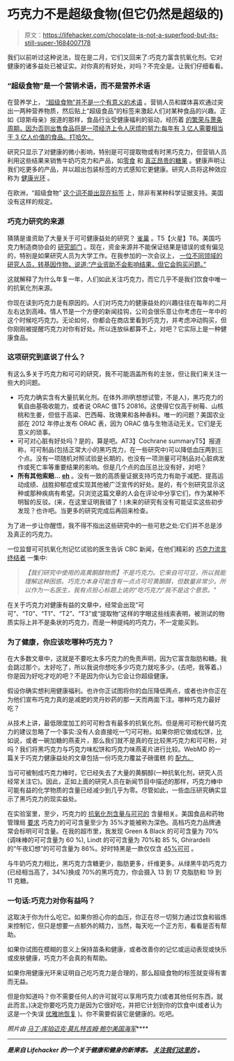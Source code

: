 # 巧克力不是超级食物(但它仍然是超级的)

> 原文：<https://lifehacker.com/chocolate-is-not-a-superfood-but-its-still-super-1684007178>

我们以前听过这种说法，现在是二月，它们又回来了:巧克力富含抗氧化剂。它对健康的诸多益处已被证实。对你真的有好处，对吗？不完全是。让我们仔细看看。



### “超级食物”是一个营销术语，而不是营养术语

在营养学上， [“超级食物”并不是一个有意义的术语](http://www.telegraph.co.uk/foodanddrink/healthyeating/11158676/The-myth-of-the-superfood.html) 。营销人员和媒体喜欢通过突出一两种营养物质，然后贴上“超级食品”的标签来激起人们对某种食品的兴趣。正如《琼斯母亲》报道的那样，食品行业受健康福利的驱动，经历着 [的繁荣与萧条周期，因为否则出售食品将是一项经济上令人厌烦的努力:每年有 3 亿人需要相当于 3 亿人价值的食品。打哈欠。](http://www.motherjones.com/environment/2013/05/are-superfoods-quinoa-chia-goji-good-for-you)

研究只显示了对健康的微小影响，特别是可可提取物或有时黑巧克力，但营销人员利用这些结果来销售牛奶巧克力和产品，如[零食](http://medicinal-foods.com/shop/superfood-chocolate-macadamia-nuts-8oz-bag/) 和 [真正昂贵的糖果](https://aloha.com/shop/superfood-chocolate) 。健康声明让我们吃更多的产品，并以超出包装标签的方式感知它更健康。研究人员将这种效应称为 [健康光环](http://foodpsychology.cornell.edu/outreach/organic.html) 。

在欧洲，“超级食物” [这个词不能出现在标签](http://news.bbc.co.uk/2/hi/health/6252390.stm) 上，除非有某种科学证据支持。美国没有这样的规定。

### 巧克力研究的来源

猜猜是谁资助了大量关于可可健康益处的研究？ [雀巢](http://www.research.nestle.com/) 。T5【火星】T6。美国巧克力制造商协会的 [研究部门](http://www.nca-cma.org/american-cocoa-research-institute-acri/) 。现在，资金来源并不能保证结果是错误的或有偏见的，特别是如果研究人员为大学工作。在我参加的一次会议上， [一位不同领域的研究人员，转基因作物，说道:“产业资助不会影响结果，但它会购买问题。”](https://twitter.com/BethSkw/status/523866316583620608)

这就解释了为什么年复一年，人们如此关注巧克力，而它几乎不是我们饮食中唯一的抗氧化剂来源。

你现在读到巧克力是有原因的。人们对巧克力的健康益处的兴趣往往在每年的二月 左右达到高峰。情人节是一个方便的新闻挂钩，公司会很乐意让你考虑在一年中的这个时候吃巧克力。无论如何，你都会在商店里看到巧克力，并考虑冲动购买，但你刚刚被提醒巧克力对你有好处。所以连放纵都算不上，对吧？它实际上是一种健康食品。

### 这项研究到底说了什么？

有这么多关于巧克力和可可的研究，我不可能涵盖所有的主张，但让我们来关注一些大的问题。

*   巧克力确实含有大量抗氧化剂。在体外*测得*(想想试管，不是人)，黑巧克力的氧自由基吸收能力，或者说 ORAC 值T5 20816。这使得它仅高于树莓、山核桃和生姜，但低于高粱、巴西莓、玫瑰果和各种香料。唯一的问题？美国农业部在 2012 年停止发布 ORAC 表，因为 ORAC 值与生物活动无关。它们是无意义的琐事。
*   可可对心脏有好处吗？是的，算是吧。AT3】Cochrane summaryT5】报道称，可可制品(包括正常大小的黑巧克力，在一些研究中)可以降低血压两到三个点。没有一项随机对照试验是长期的，也没有一项测量可可制品对心脏病发作或死亡率等重要结果的影响。但是几个点的血压总比没有好，对吧？
*   **所有其他索赔...** [**eh**](http://examine.com/supplements/Cocoa+Extract/) 。没有一致的高质量证据支持巧克力有助于减肥、提高运动成绩、战胜抑郁症或实现其他被广泛宣传的好处。是的，有个别研究显示这种或那种疾病有希望。只浏览这篇文章的人会在评论中分享它们，作为某种不明智的反驳。(来，在这里证明我错了！)未来的研究有没有可能证实这些初步发现？也许吧。当更多的研究完成后再回来检查。

为了进一步让你醒悟，我不得不指出这些研究中的一些可悲之处:它们并不总是涉及真正的巧克力。

一位监督可可抗氧化剂记忆试验的医生告诉 CBC 新闻，在他们精彩的 [巧克力流言终结者](http://www.cbc.ca/news/health/chocolate-health-myth-dissolves-1.2879898) 一集中:

> *【我们研究中使用的高黄酮醇物质】不是巧克力。它来自可可豆，所以我能理解这种困惑。巧克力本身可能含有一点点可可黄酮醇，但数量非常少。所以作为一名医生，我有点担心标题上说的“吃巧克力”我不是这个意思。"*

在关于巧克力对健康有益的文章中，经常会出现“可可”、“T0”、“T1”、“T2”、“T3”或“提取物”这样的字眼这些线索表明，被测试的物质实际上并不是条状的巧克力，而是一种提纯的巧克力，不一定能买到。

### 为了健康，你应该吃哪种巧克力？

在大多数文章中，这就是不要吃太多巧克力的免责声明，因为它富含脂肪和糖。我会跳过那个。太好吃了，所以我说你想吃多少巧克力就吃多少。(去吧，我等着。)你是因为好吃才吃的吧？不是因为你认为它会让你超级健康。

假设你确实想利用健康福利。也许你正试图将你的血压降低两点，或者也许你正在为他们宣布巧克力真的是减肥的灵丹妙药的那一天而两面下注。哪种巧克力最好吃？

从技术上讲，最低限度加工的可可粉含有最多的抗氧化剂。但是用可可粉代替巧克力的建议忽略了一个事实:没有人会直接吃一勺可可粉。如果你把它做成松饼，比如说，或者一碗加糖的燕麦片，那么我们就不是真的在比较黑巧克力和可可粉，对吗？我们将黑巧克力与巧克力味松饼和巧克力味燕麦片进行比较。WebMD 的一篇关于巧克力健康益处的文章包括一份巧克力覆盆子磅蛋糕 的 [配方。](http://www.webmd.com/diet/features/health-by-chocolate?page=5)

当可可被制成巧克力棒时，它已经失去了大量的黄酮醇(一种抗氧化剂，研究人员经常关注它)。因此，正如上面的研究人员在新闻节目中描述的那样，巧克力棒中可能有益的化学物质的含量已经减少到几乎为零。尽管如此，一些血压研究确实显示了黑巧克力的现实益处。

在实验室里，至少，巧克力的 [抗氧化剂含量与可可的](http://www.foodnavigator-usa.com/R-D/Health-benefits-of-chocolate-bars-correlates-with-cocoa-percentage) 含量相关。美国食品和药物管理局 [要求](http://en.wikipedia.org/wiki/Types_of_chocolate#United_States) 巧克力的可可含量至少为 35%才能被称为深色。高档巧克力品牌通常会标明可可含量。在我的超市里，我发现 Green & Black 的可可含量为 70%(调味棒的可可含量为 60 %), Lindt 的可可含量为 70%和 85 %, Ghirardelli 的“午夜幻想”的可可含量为 86%。好时特黑是一款仅仅含 [45%可可](http://www.richmond.com/entertainment-life/practical-nutrition-a-bit-of-dark-chocolate-is-a-good/article_ce2a8bb4-a92e-5c6a-aaa6-6436a16592be.html) 。

与牛奶巧克力相比，黑巧克力含糖更少，脂肪更多，纤维更多。从绿黑牛奶巧克力(已经相当高了，34%)换成 70%的黑巧克力，你会摄入 13 到 17 克脂肪和 19 到 11 克糖。

### 一句话:巧克力对你有益吗？

这取决于你为什么吃它。如果你担心你的血压，你正在尽一切努力通过饮食和锻炼来控制它，但只是想要一点额外的精力，当然，每天吃一个正方形，看看是否有帮助。

如果你试图在模糊的意义上保持苗条和健康，或者改善你的记忆或运动表现或快乐或皮肤健康，巧克力不会真的有帮助。

如果你用健康光环来证明自己吃巧克力是合理的，那么超级食物的标签就变得有害而无益。

但是你知道吗？你不需要任何人的许可就可以享用巧克力(或者其他任何东西，就此而言。)决定你要吃巧克力是因为它很好吃，并把它计划到你的饮食中(或者认为这是一个失误 [优雅地恢复](http://vitals.lifehacker.com/stop-focusing-on-your-mistakes-for-better-fitness-succe-1683397239) )。你不需要假装它是健康的。吃吧。

*照片由* [*马丁·库珀*](https://www.flickr.com/photos/m-a-r-t-i-n/15805785173)*[*迈克·莫扎特*](https://www.flickr.com/photos/jeepersmedia/16397818712)*[*吉姆·鲍尔*](https://www.flickr.com/photos/lens-cap/8365372969)*[*美国海军*](https://www.flickr.com/photos/usnavy/7879793204)*[](https://www.flickr.com/photos/58827557@N06/16420246845)****

* * *

***[](http://vitals.lifehacker.com/)**是来自 Lifehacker 的一个关于健康和健身的新博客。* [*关注我们这里的*](https://twitter.com/VitalsLH) *。*****